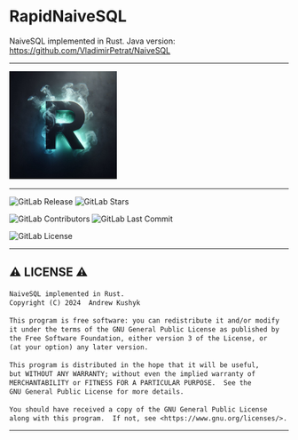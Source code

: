 # RapidNaiveSQL

NaiveSQL implemented in Rust.
Java version: https://github.com/VladimirPetrat/NaiveSQL

---

![rnsql_logo](images/small_logo.png)

---
![GitLab Release](https://img.shields.io/gitlab/v/release/git-user-cpp%2Frapid_naive_sql?display_name=release&date_order_by=released_at&style=flat-square&logo=gitlab)
![GitLab Stars](https://img.shields.io/gitlab/stars/git-user-cpp%2Frapid_naive_sql?style=flat-square&logo=gitlab)

![GitLab Contributors](https://img.shields.io/gitlab/contributors/git-user-cpp%2Frapid_naive_sql?style=flat-square&logo=gitlab) ![GitLab Last Commit](https://img.shields.io/gitlab/last-commit/git-user-cpp%2Frapid_naive_sql?style=flat-square&logo=gitlab)

![GitLab License](https://img.shields.io/gitlab/license/git-user-cpp%2Frapid_naive_sql?style=flat-square&logo=gitlab)

---

## ⚠️ LICENSE ⚠️

    NaiveSQL implemented in Rust.
    Copyright (C) 2024  Andrew Kushyk

    This program is free software: you can redistribute it and/or modify
    it under the terms of the GNU General Public License as published by
    the Free Software Foundation, either version 3 of the License, or
    (at your option) any later version.

    This program is distributed in the hope that it will be useful,
    but WITHOUT ANY WARRANTY; without even the implied warranty of
    MERCHANTABILITY or FITNESS FOR A PARTICULAR PURPOSE.  See the
    GNU General Public License for more details.

    You should have received a copy of the GNU General Public License
    along with this program.  If not, see <https://www.gnu.org/licenses/>.

---
